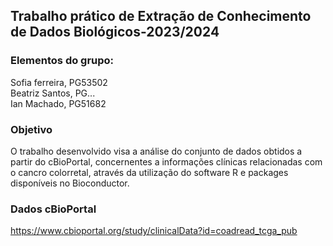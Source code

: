 ## Trabalho prático de Extração de Conhecimento de Dados Biológicos-2023/2024
 ### Elementos do grupo:
 Sofia ferreira, PG53502 <br>
 Beatriz Santos, PG... <br>
 Ian Machado, PG51682 <br>
  ### Objetivo
O trabalho desenvolvido visa a análise do conjunto de dados obtidos a partir do cBioPortal, concernentes a informações clínicas relacionadas com o cancro colorretal,
através da utilização do software R e packages disponíveis no Bioconductor.
  ### Dados cBioPortal
   https://www.cbioportal.org/study/clinicalData?id=coadread_tcga_pub







